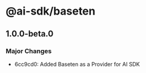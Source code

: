 # @ai-sdk/baseten

## 1.0.0-beta.0

### Major Changes

- 6cc9cd0: Added Baseten as a Provider for AI SDK
